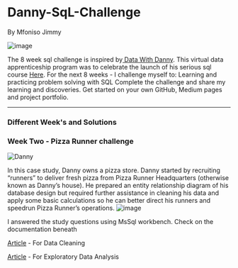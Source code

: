 # Danny-SqL-Challenge
By Mfoniso Jimmy

![image](https://github.com/Mexxajimmy/Danny-SqL-Challenge/assets/110429672/1b330fe5-f1be-4584-90fd-e3d3b20c45cf)

The 8 week sql challenge is inspired by[  Data With Danny](https://bit.ly/datawithdanny-8wsc). This virtual data apprenticeship program was to celebrate the launch of his serious sql course [Here](https://bit.ly/3gWUT2G).
For the next 8 weeks - I challenge myself to:
Learning and practicing problem solving with SQL
Complete the challenge and share my learning and discoveries.
Get started on your own GitHub, Medium pages and project portfolio.  

----
### Different Week's and Solutions
### Week Two - Pizza Runner challenge
![Danny](https://github.com/Mexxajimmy/Danny-SqL-Challenge/assets/110429672/325637db-9f48-48bf-a540-6030bb198af0)

In this case study, Danny owns a pizza store. Danny started by recruiting “runners” to deliver fresh pizza from Pizza Runner Headquarters (otherwise known as Danny’s house). He prepared an entity relationship diagram of his database design but required further assistance in cleaning his data and apply some basic calculations so he can better direct his runners and speedrun Pizza Runner’s operations.
![image](https://github.com/Mexxajimmy/Danny-SqL-Challenge/assets/110429672/27553fde-d728-4276-b165-e33cedfe93da)

I answered the study questions using MsSql workbench. Check on the documentation beneath

[Article](https://medium.com/@jimmymfoniso2001/sql-challenge-2-pizza-runner-data-wrangling-and-cleaning-11db12d2f65d) - For Data Cleaning

[Article](https://medium.com/@jimmymfoniso2001/sql-challenge-2-pizza-runner-exploratory-data-analysis-cdd62e01d3a4) - For Exploratory Data Analysis


